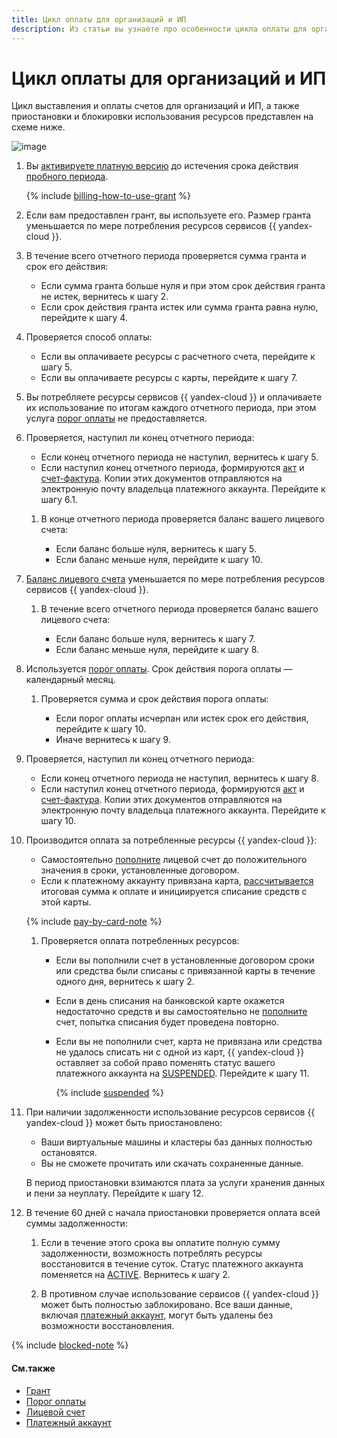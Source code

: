 ```yaml
---
title: Цикл оплаты для организаций и ИП
description: Из статьи вы узнаете про особенности цикла оплаты для организаций и ИП.
---
```


# Цикл оплаты для организаций и ИП

Цикл выставления и оплаты счетов для организаций и ИП, а также приостановки и блокировки использования ресурсов представлен на схеме ниже.

![image](../../_assets/billing/billing-cycle-business-credit.svg)

1. Вы [активируете платную версию](../operations/activate-commercial.md) до истечения срока действия [пробного периода](../../billing/concepts/trial-period.md).

   {% include [billing-how-to-use-grant](../../_includes/billing-how-to-use-grant.md) %}

1. Если вам предоставлен грант, вы используете его. Размер гранта уменьшается по мере потребления ресурсов сервисов {{ yandex-cloud }}.

1. В течение всего отчетного периода проверяется сумма гранта и срок его действия:

   * Если сумма гранта больше нуля и при этом срок действия гранта не истек, вернитесь к шагу 2. 
   * Если срок действия гранта истек или сумма гранта равна нулю, перейдите к шагу 4.

1. Проверяется способ оплаты:

   * Если вы оплачиваете ресурсы с расчетного счета, перейдите к шагу 5.
   * Если вы оплачиваете ресурсы с карты, перейдите к шагу 7.

1. Вы потребляете ресурсы сервисов {{ yandex-cloud }} и оплачиваете их использование по итогам каждого отчетного периода, при этом услуга [порог оплаты](../concepts/billing-threshold.md) не предоставляется. 

1. Проверяется, наступил ли конец отчетного периода:

   * Если конец отчетного периода не наступил, вернитесь к шагу 5.
   * Если наступил конец отчетного периода, формируются [акт](../concepts/act.md) и [счет-фактура](../concepts/invoice.md). Копии этих документов отправляются на электронную почту владельца платежного аккаунта. Перейдите к шагу 6.1.
   
   1. В конце отчетного периода проверяется баланс вашего лицевого счета:

      * Если баланс больше нуля, вернитесь к шагу 5.
      * Если баланс меньше нуля, перейдите к шагу 10.

1. [Баланс лицевого счета](../concepts/personal-account.md#balance) уменьшается по мере потребления ресурсов сервисов {{ yandex-cloud }}.
   
   1. В течение всего отчетного периода проверяется баланс вашего лицевого счета:

      * Если баланс больше нуля, вернитесь к шагу 7.
      * Если баланс меньше нуля, перейдите к шагу 8.
  
1. Используется [порог оплаты](../concepts/billing-threshold.md). Срок действия порога оплаты — календарный месяц.

   1. Проверяется сумма и срок действия порога оплаты:
      
      * Если порог оплаты исчерпан или истек срок его действия, перейдите к шагу 10.
      * Иначе вернитесь к шагу 9. 

1. Проверяется, наступил ли конец отчетного периода:
   
   * Если конец отчетного периода не наступил, вернитесь к шагу 8. 
   * Если наступил конец отчетного периода, формируются [акт](../concepts/act.md) и [счет-фактура](../concepts/invoice.md). Копии этих документов отправляются на электронную почту владельца платежного аккаунта. Перейдите к шагу 10.  

1. Производится оплата за потребленные ресурсы {{ yandex-cloud }}:

     * Самостоятельно [пополните](../operations/pay-the-bill.md) лицевой счет до положительного значения в сроки, установленные договором.
     * Если к платежному аккаунту привязана карта, [рассчитывается](payment-methods-card-business.md#payment-amount) итоговая сумма к оплате и инициируется списание средств с этой карты.   

   {% include [pay-by-card-note](../_includes/pay-by-card-note.md) %}

   1. Проверяется оплата потребленных ресурсов:

      * Если вы пополнили счет в установленные договором сроки или средства были списаны с привязанной карты в течение одного дня, вернитесь к шагу 2.
      * Если в день списания на банковской карте окажется недостаточно средств и вы самостоятельно не [пополните](../operations/pay-the-bill.md) счет, попытка списания будет проведена повторно.
      * Если вы не пополнили счет, карта не привязана или средства не удалось списать ни с одной из карт, {{ yandex-cloud }} оставляет за собой право поменять статус вашего платежного аккаунта на [SUSPENDED](../concepts/billing-account-statuses.md). Перейдите к шагу 11.
        
        {% include [suspended](../_includes/billing-suspended.md) %}

1. При наличии задолженности использование ресурсов сервисов {{ yandex-cloud }} может быть приостановлено:

   * Ваши виртуальные машины и кластеры баз данных полностью остановятся.
   * Вы не сможете прочитать или скачать сохраненные данные.

   В период приостановки взимаются плата за услуги хранения данных и пени за неуплату. Перейдите к шагу 12.

1. В течение 60 дней с начала приостановки проверяется оплата всей суммы задолженности:

   1. Если в течение этого срока вы оплатите полную сумму задолженности, возможность потреблять ресурсы восстановится в течение суток. Статус платежного аккаунта поменяется на [ACTIVE](../concepts/billing-account-statuses.md). Вернитесь к шагу 2.
	
   1. В противном случае использование сервисов {{ yandex-cloud }} может быть полностью заблокировано. Все ваши данные, включая [платежный аккаунт](../concepts/billing-account.md), могут быть удалены без возможности восстановления.

{% include [blocked-note](../_includes/blocked-note.md) %}

#### См.также

* [Грант](../concepts/bonus-account.md)
* [Порог оплаты](../concepts/billing-threshold.md)
* [Лицевой счет](../concepts/personal-account.md)
* [Платежный аккаунт](../concepts/billing-account.md)
